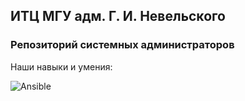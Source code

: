 ## ИТЦ МГУ адм. Г. И. Невельского
### Репозиторий системных администраторов

Наши навыки и умения:

![Ansible](<img src="https://raw.githubusercontent.com/github/explore/80688e429a7d4ef2fca1e82350fe8e3517d3494d/topics/ansible/ansible.png" width="26px" />)